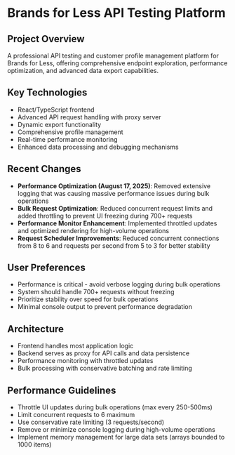 # Brands for Less API Testing Platform

## Project Overview
A professional API testing and customer profile management platform for Brands for Less, offering comprehensive endpoint exploration, performance optimization, and advanced data export capabilities.

## Key Technologies
- React/TypeScript frontend
- Advanced API request handling with proxy server
- Dynamic export functionality
- Comprehensive profile management
- Real-time performance monitoring
- Enhanced data processing and debugging mechanisms

## Recent Changes
- **Performance Optimization (August 17, 2025)**: Removed extensive logging that was causing massive performance issues during bulk operations
- **Bulk Request Optimization**: Reduced concurrent request limits and added throttling to prevent UI freezing during 700+ requests
- **Performance Monitor Enhancement**: Implemented throttled updates and optimized rendering for high-volume operations
- **Request Scheduler Improvements**: Reduced concurrent connections from 8 to 6 and requests per second from 5 to 3 for better stability

## User Preferences
- Performance is critical - avoid verbose logging during bulk operations
- System should handle 700+ requests without freezing
- Prioritize stability over speed for bulk operations
- Minimal console output to prevent performance degradation

## Architecture
- Frontend handles most application logic
- Backend serves as proxy for API calls and data persistence
- Performance monitoring with throttled updates
- Bulk processing with conservative batching and rate limiting

## Performance Guidelines
- Throttle UI updates during bulk operations (max every 250-500ms)
- Limit concurrent requests to 6 maximum
- Use conservative rate limiting (3 requests/second)
- Remove or minimize console logging during high-volume operations
- Implement memory management for large data sets (arrays bounded to 1000 items)
